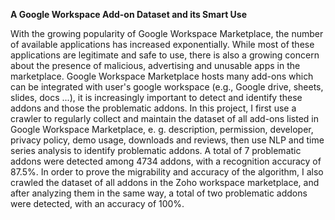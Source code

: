 **A Google Workspace Add-on Dataset and its Smart Use**

With the growing popularity of Google Workspace Marketplace, the number of available
applications has increased exponentially. While most of these applications are legitimate and
safe to use, there is also a growing concern about the presence of malicious, advertising and
unusable apps in the marketplace. Google Workspace Marketplace hosts many add-ons which
can be integrated with user's google workspace (e.g., Google drive, sheets, slides, docs ...), it
is increasingly important to detect and identify these addons and those the problematic
addons. In this project, I first use a crawler to regularly collect and maintain the dataset of all
add-ons listed in Google Workspace Marketplace, e. g. description, permission, developer,
privacy policy, demo usage, downloads and reviews, then use NLP and time series analysis to
identify problematic addons. A total of 7 problematic addons were detected among 4734
addons, with a recognition accuracy of 87.5%. In order to prove the migrability and accuracy
of the algorithm, I also crawled the dataset of all addons in the Zoho workspace marketplace,
and after analyzing them in the same way, a total of two problematic addons were detected,
with an accuracy of 100%.
